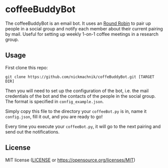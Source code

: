 # coffeeBuddyBot

The coffeeBuddyBot is an email bot. It uses an [Round Robin](algorithm) to pair
up people in a social group and notify each member about their current pairing
by mail. Useful for setting up weekly 1-on-1 coffee meetings in a research group.


## Usage

First clone this repo:

```
git clone https://github.com/nickmachnik/coffeBuddyBot.git [TARGET DIR]
```

Then you will need to set up the configuration of the bot, i.e. the mail
credentials of the bot and the contacts of the people in the social group.
The format is specified in `config_example.json`.

Simply copy this file to the directory your `coffeeBot.py` is in, name it
`config.json`, fill it out, and you are ready to go!

Every time you execute your `coffeeBot.py`, it will go to the next pairing
and send out the notifications.


## License

MIT license ([LICENSE](LICENSE.txt) or https://opensource.org/licenses/MIT)